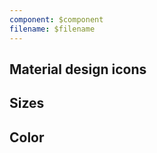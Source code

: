 ```yaml
---
component: $component
filename: $filename
---
```


<script lang="ts">
	import { mdiAccount } from '@mdi/js';

	import Icon from '$lib/components/Icon.svelte';
	import Preview from '$lib/components/Preview.svelte';
</script>

## Material design icons

<Preview>
	<Icon path={mdiAccount} />
</Preview>

## Sizes

<Preview>
	<Icon path={mdiAccount} size="8px" />
	<Icon path={mdiAccount} size="1em" />
	<Icon path={mdiAccount} size="1.5em" />
	<Icon path={mdiAccount} size="2em" />
	<Icon path={mdiAccount} size="2.5em" />
	<Icon path={mdiAccount} size="3em" />
	<Icon path={mdiAccount} size="64px" />
</Preview>

## Color

<Preview>
	<Icon path={mdiAccount} class="text-red-500" />
	<Icon path={mdiAccount} class="text-blue-500" />
	<Icon path={mdiAccount} class="text-green-500" />
	<Icon path={mdiAccount} class="text-black/50" />
</Preview>
